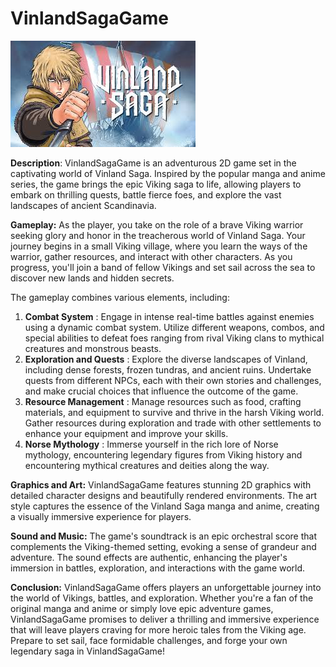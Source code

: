 # VinlandSagaGame

![1689457797209](image/README/1689457797209.png)


**Description**:
VinlandSagaGame is an adventurous 2D game set in the captivating world of Vinland Saga. Inspired by the popular manga and anime series, the game brings the epic Viking saga to life, allowing players to embark on thrilling quests, battle fierce foes, and explore the vast landscapes of ancient Scandinavia.

**Gameplay:**
As the player, you take on the role of a brave Viking warrior seeking glory and honor in the treacherous world of Vinland Saga. Your journey begins in a small Viking village, where you learn the ways of the warrior, gather resources, and interact with other characters. As you progress, you'll join a band of fellow Vikings and set sail across the sea to discover new lands and hidden secrets.

The gameplay combines various elements, including:

1. **Combat System** : Engage in intense real-time battles against enemies using a dynamic combat system. Utilize different weapons, combos, and special abilities to defeat foes ranging from rival Viking clans to mythical creatures and monstrous beasts.
2. **Exploration and Quests** : Explore the diverse landscapes of Vinland, including dense forests, frozen tundras, and ancient ruins. Undertake quests from different NPCs, each with their own stories and challenges, and make crucial choices that influence the outcome of the game.
3. **Resource Management** : Manage resources such as food, crafting materials, and equipment to survive and thrive in the harsh Viking world. Gather resources during exploration and trade with other settlements to enhance your equipment and improve your skills.
4. **Norse Mythology** : Immerse yourself in the rich lore of Norse mythology, encountering legendary figures from Viking history and encountering mythical creatures and deities along the way.

**Graphics and Art:**
VinlandSagaGame features stunning 2D graphics with detailed character designs and beautifully rendered environments. The art style captures the essence of the Vinland Saga manga and anime, creating a visually immersive experience for players.

**Sound and Music:**
The game's soundtrack is an epic orchestral score that complements the Viking-themed setting, evoking a sense of grandeur and adventure. The sound effects are authentic, enhancing the player's immersion in battles, exploration, and interactions with the game world.

**Conclusion:**
VinlandSagaGame offers players an unforgettable journey into the world of Vikings, battles, and exploration. Whether you're a fan of the original manga and anime or simply love epic adventure games, VinlandSagaGame promises to deliver a thrilling and immersive experience that will leave players craving for more heroic tales from the Viking age. Prepare to set sail, face formidable challenges, and forge your own legendary saga in VinlandSagaGame!
